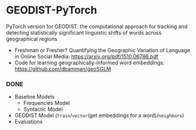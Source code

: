 # GEODIST-PyTorch
PyTorch version for GEODIST: the computational approach for tracking and detecting statistically significant linguistic shifts of words across geographical regions

- Freshman or Fresher? Quantifying the Geographic Variation of Language in Online Social Media: https://arxiv.org/pdf/1510.06786.pdf
- Code for learning geographically-informed word embeddings: https://github.com/dbamman/geoSGLM


### DONE
- Baseline Models
  - Frequencies Model
  - Syntactic Model
- GEODIST Model (`train`/`vector`(get embeddings for a word)/`neighbors`)
- Evaluations

